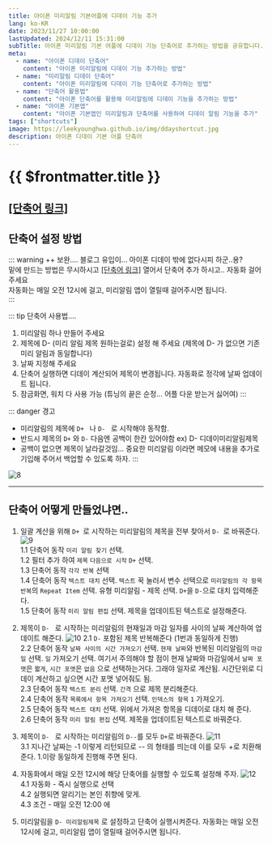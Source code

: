 ```yaml
---
title: 아이폰 미리알림 기본어플에 디데이 기능 추가
lang: ko-KR
date: 2023/11/27 10:00:00
lastUpdated: 2024/12/11 15:31:00
subTitle: 아이폰 미리알림 기본 어플에 디데이 기능 단축어로 추가하는 방법을 공유합니다.
meta:
  - name: "아이폰 디데이 단축어"
    content: "아이폰 미리알림에 디데이 기능 추가하는 방법"
  - name: "미리알림 디데이 단축어"
    content: "아이폰 미리알림에 디데이 기능 단축어로 추가하는 방법"
  - name: "단축어 활용법"
    content: "아이폰 단축어를 활용해 미리알림에 디데이 기능을 추가하는 방법"
  - name: "아이폰 기본앱"
    content: "아이폰 기본앱인 미리알림과 단축어를 사용하여 디데이 알림 기능을 추가"
tags: ["shortcuts"]
image: https://leekyounghwa.github.io/img/ddayshortcut.jpg
description: 아이폰 디데이 기본 어플 단축어
---
```


# {{ $frontmatter.title }}

## [[단축어 링크]](https://www.icloud.com/shortcuts/7d80beb506564f7d8d57bd911b737ea2)

## 단축어 설정 방법

::: warning ++ 보완....
블로그 유입이... 아이폰 디데이 밖에 없다시피 하군..용?  
밑에 만드는 방법은 무시하시고 [[단축어 링크]](https://www.icloud.com/shortcuts/7d80beb506564f7d8d57bd911b737ea2) 열어서 단축어 추가 하시고.. 자동화 걸어주세요  
자동화는 매일 오전 12시에 걸고, 미리알림 앱이 열릴때 걸어주시면 됩니다.  
::: 

::: tip 단축어 사용법.... 
1. 미리알림 하나 만들어 주세요
2. 제목에 D- (미리 알림 제목 원하는걸로) 설정 해 주세요 (제목에 D- 가 없으면 기존 미리 알림과 동일합니다)
3. 날짜 지정해 주세요
3. 단축어 실행하면 디데이 계산되어 제목이 변경됩니다. 자동화로 정각에 날짜 업데이트 됩니다.
4. 잠금화면, 워치 다 사용 가능 (튜닝의 끝은 순정... 어플 다운 받는거 싫어여)
:::

::: danger 경고

- 미리알림의 제목에 `D+ ` 나 `D- ` 로 시작해야 동작함.
- 반드시 제목의 `D+` 와 `D-` 다음엔 공백이 한칸 있어야함 ex) D- 디데이미리알림제목
- 공백이 없으면 제목이 날라갈것임... 중요한 미리알림 이라면 메모에 내용을 추가로 기입해 주어서 백업할 수 있도록 하자.
:::

![8](~@image/13.jpg)

---

## 단축어 어떻게 만들었냐면..

1. 일괄 계산을 위해 `D+ `로 시작하는 미리알림의 제목을 전부 찾아서 `D- `로 바꿔준다.
   ![9](~@image/9.jpg)  
    1.1 단축어 동작 `미리 알림 찾기` 선택.  
    1.2 필터 추가 하여 `제목` `다음으로 시작` `D+` 선택.  
    1.3 단축어 동작 `각각 반복` 선택  
    1.4 단축어 동작 `텍스트 대치` 선택. `텍스트` 꾹 눌러서 변수 선택으로 `미리알림의 각 항목 반복`의 `Repeat Item` 선택. 유형 미리알림 - 제목 선택. `D+`을 `D-`으로 대치 입력해준다.  
    1.5 단축어 동작 `미리 알림 편집` 선택. 제목을 업데이트된 텍스트로 설정해준다.

2. 제목이 `D- ` 로 시작하는 미리알림의 현재일과 마감 일자를 사이의 날짜 계산하여 업데이트 해준다.
   ![10](~@image/10.jpg)
   2.1 `D-` 포함된 제목 반복해준다 (1번과 동일하게 진행)  
    2.2 단축어 동작 `날짜 사이의 시간 가져오기` 선택. `현재 날짜`와 반복된 미리알림의 `마감일` 선택. `일` 가져오기 선택. 여기서 주의해야 할 점이 현재 날짜와 마감일에서 `날짜 포맷`은 `짧게`, `시간 포맷`은 `없음` 으로 선택하는거다. 그래야 일자로 계산됨. 시간단위로 디데이 계산하고 싶으면 시간 포맷 넣어줘도 됨.  
    2.3 단축어 동작 `텍스트 분리` 선택. `간격` 으로 제목 분리해준다.  
    2.4 단축어 동작 `목록에서 항목 가져오기` 선택. `인덱스의 항목` `1` 가져오기.  
    2.5 단축어 동작 `텍스트 대치` 선택. 위에서 가져온 항목을 디데이로 대치 해 준다.  
    2.6 단축어 동작 `미리 알림 편집` 선택. 제목을 업데이트된 텍스트로 바꿔준다.

3. 제목이 `D- ` 로 시작하는 미리알림의 `D--`를 모두 `D+`로 바꿔준다.
   ![11](~@image/11.jpg)  
    3.1 지나간 날짜는 -1 이렇게 리턴되므로 -- 의 형태를 띄는데 이를 모두 +로 치환해 준다. 1.이랑 동일하게 진행해 주면 된다.

4. 자동화에서 매일 오전 12시에 해당 단축어를 실행할 수 있도록 설정해 주자.
   ![12](~@image/12.jpg)  
    4.1 자동화 - 즉시 실행으로 선택  
    4.2 실행되면 알리기는 본인 취향에 맞게.  
    4.3 조건 - 매일 오전 12:00 에

5. 미리알림을 `D- 미리알림제목` 로 설정하고 단축어 실행시켜준다.
   자동화는 매일 오전 12시에 걸고, 미리알림 앱이 열릴때 걸어주시면 됩니다.  

